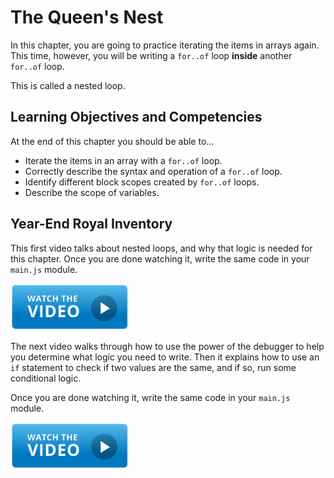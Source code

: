 # The Queen's Nest

In this chapter, you are going to practice iterating the items in arrays again. This time, however, you will be writing a `for..of` loop **inside** another `for..of` loop.

This is called a nested loop.

## Learning Objectives and Competencies

At the end of this chapter you should be able to...

* Iterate the items in an array with a `for..of` loop.
* Correctly describe the syntax and operation of a `for..of` loop.
* Identify different block scopes created by `for..of` loops.
* Describe the scope of variables.

## Year-End Royal Inventory

This first video talks about nested loops, and why that logic is needed for this chapter. Once you are done watching it, write the same code in your `main.js` module.

[<img src="../../book-1-installations/chapters/images/video-play-icon.gif" height="75rem" />](https://watch.screencastify.com/v/kGLzdJaGEaQufUSqThU9)

The next video walks through how to use the power of the debugger to help you determine what logic you need to write. Then it explains how to use an `if` statement to check if two values are the same, and if so, run some conditional logic.

Once you are done watching it, write the same code in your `main.js` module.

[<img src="../../book-1-installations/chapters/images/video-play-icon.gif" height="75rem" />](https://watch.screencastify.com/v/hpBX2f5IJZab30CpP8cy)
